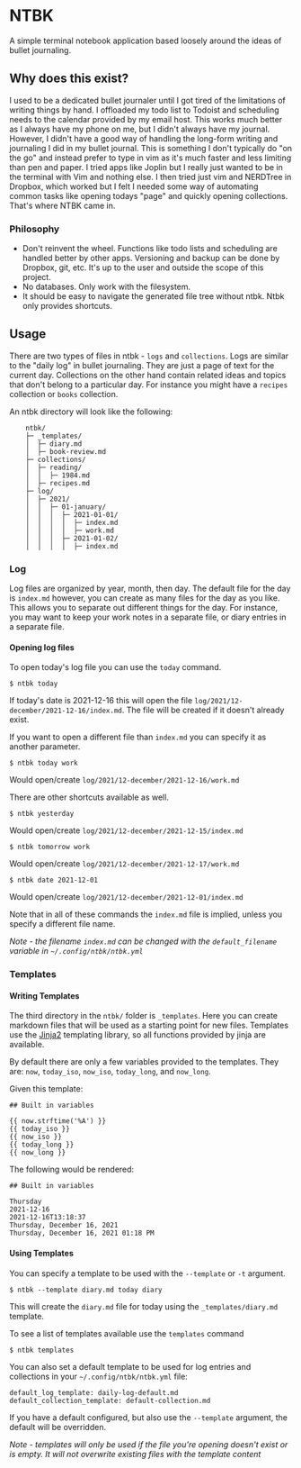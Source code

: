 # NTBK

A simple terminal notebook application based loosely around the ideas of bullet journaling. 

## Why does this exist?

I used to be a dedicated bullet journaler until I got tired of the limitations of writing things by hand. I offloaded my todo list to Todoist and scheduling needs to the calendar provided by my email host. This works much better as I always have my phone on me, but I didn't always have my journal. However, I didn't have a good way of handling the long-form writing and journaling I did in my bullet journal. This is something I don't typically do "on the go" and instead prefer to type in vim as it's much faster and less limiting than pen and paper. I tried apps like Joplin but I really just wanted to be in the terminal with Vim and nothing else. I then tried just vim and NERDTree in Dropbox, which worked but I felt I needed some way of automating common tasks like opening todays "page" and quickly opening collections. That's where NTBK came in. 

### Philosophy

- Don't reinvent the wheel. Functions like todo lists and scheduling are handled better by other apps. Versioning and backup can be done by Dropbox, git, etc. It's up to the user and outside the scope of this project.
- No databases. Only work with the filesystem.
- It should be easy to navigate the generated file tree without ntbk. Ntbk only provides shortcuts.

## Usage

There are two types of files in ntbk - `logs` and `collections`. Logs are similar to the "daily log" in bullet journaling. They are just a page of text for the current day. Collections on the other hand contain related ideas and topics that don't belong to a particular day. For instance you might have a `recipes` collection or `books` collection. 

An ntbk directory will look like the following:

```
    ntbk/
    ├─ _templates/
    │  ├─ diary.md
    │  ├─ book-review.md
    ├─ collections/
    │  ├─ reading/
    │  │  ├─ 1984.md
    │  ├─ recipes.md
    ├─ log/
    │  ├─ 2021/
    │  │  ├─ 01-january/
    │  │  │  ├─ 2021-01-01/
    │  │  │  │  ├─ index.md
    │  │  │  │  ├─ work.md
    │  │  │  ├─ 2021-01-02/
    │  │  │  │  ├─ index.md
```

### Log

Log files are organized by year, month, then day. The default file for the day is `index.md` however, you can create as many files for the day as you like. This allows you to separate out different things for the day. For instance, you may want to keep your work notes in a separate file, or diary entries in a separate file. 

#### Opening log files

To open today's log file you can use the `today` command.

```
$ ntbk today
```

If today's date is 2021-12-16 this will open the file `log/2021/12-december/2021-12-16/index.md`. The file will be created if it doesn't already exist.

If you want to open a different file than `index.md` you can specify it as another parameter.

```
$ ntbk today work
```

Would open/create `log/2021/12-december/2021-12-16/work.md`

There are other shortcuts available as well.

```
$ ntbk yesterday
```

Would open/create `log/2021/12-december/2021-12-15/index.md`

```
$ ntbk tomorrow work
```

Would open/create `log/2021/12-december/2021-12-17/work.md`

```
$ ntbk date 2021-12-01
```

Would open/create `log/2021/12-december/2021-12-01/index.md`

Note that in all of these commands the `index.md` file is implied, unless you specify a different file name.

*Note - the filename `index.md` can be changed with the `default_filename` variable in `~/.config/ntbk/ntbk.yml`*

### Templates

#### Writing Templates

The third directory in the `ntbk/` folder is `_templates`. Here you can create markdown files that will be used as a starting point for new files. Templates use the [Jinja2](https://jinja2docs.readthedocs.io/en/stable/templates.html) templating library, so all functions provided by jinja are available. 

By default there are only a few variables provided to the templates. They are: `now`, `today_iso`, `now_iso`, `today_long`, and `now_long`.

Given this template:

```
## Built in variables

{{ now.strftime('%A') }}
{{ today_iso }}
{{ now_iso }}
{{ today_long }}
{{ now_long }}
```

The following would be rendered:

```
## Built in variables

Thursday
2021-12-16
2021-12-16T13:18:37
Thursday, December 16, 2021
Thursday, December 16, 2021 01:18 PM
```

#### Using Templates

You can specify a template to be used with the `--template` or `-t` argument.

```
$ ntbk --template diary.md today diary
```

This will create the `diary.md` file for today using the `_templates/diary.md` template.

To see a list of templates available use the `templates` command

```
$ ntbk templates
```

You can also set a default template to be used for log entries and collections in your `~/.config/ntbk/ntbk.yml` file:

```
default_log_template: daily-log-default.md
default_collection_template: default-collection.md
```

If you have a default configured, but also use the `--template` argument, the default will be overridden. 

*Note - templates will only be used if the file you're opening doesn't exist or is empty. It will not overwrite existing files with the template content*

